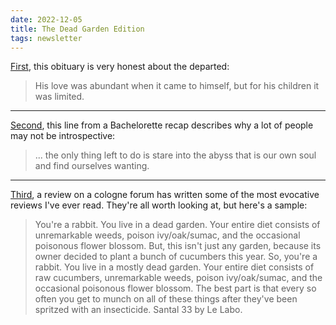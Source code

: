 ```yaml
---
date: 2022-12-05
title: The Dead Garden Edition
tags: newsletter
---
```


[First](https://www.jacksonville.com/obituaries/pfla0245589), this obituary is very honest about the departed:

> His love was abundant when it came to himself, but for his children it was limited.

---

[Second](https://www.vulture.com/article/the-bachelorette-recap-season-19-episode-3-week-three.html), this line from a Bachelorette recap describes why a lot of people may not be introspective:

> ... the only thing left to do is stare into the abyss that is our own soul and find ourselves wanting.

---

[Third](https://basenotes.com/reviews/26227595), a review on a cologne forum has written some of the most evocative reviews I've ever read. They're all worth looking at, but here's a sample:

> You're a rabbit. You live in a dead garden. Your entire diet consists of unremarkable weeds, poison ivy/oak/sumac, and the occasional poisonous flower blossom. But, this isn't just any garden, because its owner decided to plant a bunch of cucumbers this year. So, you're a rabbit. You live in a mostly dead garden. Your entire diet consists of raw cucumbers, unremarkable weeds, poison ivy/oak/sumac, and the occasional poisonous flower blossom. The best part is that every so often you get to munch on all of these things after they've been spritzed with an insecticide. Santal 33 by Le Labo.